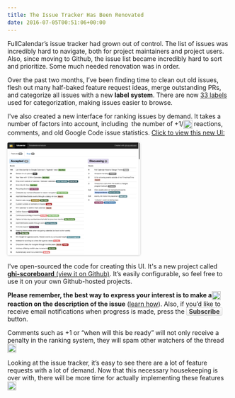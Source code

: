 ```yaml
---
title: The Issue Tracker Has Been Renovated
date: 2016-07-05T00:51:06+00:00
---
```


FullCalendar&#8217;s issue tracker had grown out of control. The list of issues was incredibly hard to navigate, both for project maintainers and project users. Also, since moving to Github, the issue list became incredibly hard to sort and prioritize. Some much needed renovation was in order.

Over the past two months, I&#8217;ve been finding time to clean out old issues, flesh out many half-baked feature request ideas, merge outstanding PRs, and categorize all issues with a new **label system**. There are now <a href="https://github.com/fullcalendar/fullcalendar/labels" target="_blank">33 labels</a> used for categorization, making issues easier to browse.

I've also created a new interface for ranking issues by demand. It takes a number of factors into account, including  the number of +1/<img style="vertical-align: middle;" src="https://assets-cdn.github.com/images/icons/emoji/unicode/1f44d.png" width="20" height="20" /> reactions, comments, and old Google Code issue statistics. <a href="http://fullcalendar.io/issues/" target="_blank">Click to view this new UI:</a>

<a href="http://fullcalendar.io/issues/" target="_blank"><img class="alignnone wp-image-205 size-medium" style="border-radius: 3px; box-shadow: 0 1px 4px rgba(0, 0, 0, 0.2);" src="/assets/images/blog/2016/07/Screen-Shot-2016-07-04-at-5.38.53-PM-300x254.png" width="300" height="254" sizes="(max-width: 300px) 100vw, 300px" /></a>

I've open-sourced the code for creating this UI. It's a new project called <a href="https://github.com/arshaw/ghi-scoreboard" target="_blank"><strong>ghi-scoreboard</strong> (view it on Github)</a>. It&#8217;s easily configurable, so feel free to use it on your own Github-hosted projects.

**Please remember, the best way to express your interest is to make a<img style="vertical-align: middle;" src="https://assets-cdn.github.com/images/icons/emoji/unicode/1f44d.png" width="20" height="20" /> reaction on the description of the issue** (<a href="https://github.com/blog/2119-add-reactions-to-pull-requests-issues-and-comments" target="_blank">learn how</a>). Also, if you&#8217;d like to receive email notifications when progress is made, press the <strong style="background-image: linear-gradient(#fcfcfc, #eee); border: 1px solid #d5d5d5; color: #333; padding: 0 5px; border-radius: 3px;">Subscribe</strong> button.

Comments such as +1 or &#8220;when will this be ready&#8221; will not only receive a penalty in the ranking system, they will spam other watchers of the thread<img style="vertical-align: middle;" src="https://assets-cdn.github.com/images/icons/emoji/unicode/1f615.png" width="20" height="20" />

Looking at the issue tracker, it&#8217;s easy to see there are a lot of feature requests with a lot of demand. Now that this necessary housekeeping is over with, there will be more time for actually implementing these features <img style="vertical-align: middle;" src="https://assets-cdn.github.com/images/icons/emoji/unicode/1f389.png" width="20" height="20" />
